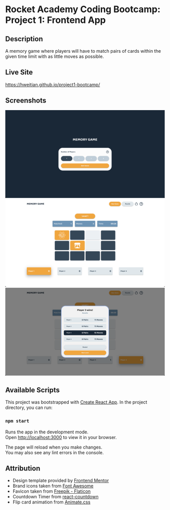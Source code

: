 # Rocket Academy Coding Bootcamp: Project 1: Frontend App

## Description

A memory game where players will have to match pairs of cards within the given time limit with as little moves as possible.

## Live Site

https://hweitian.github.io/project1-bootcamp/

## Screenshots

![](src/screenshots/front-page.png)
![](src/screenshots/game-start.png)
![](src/screenshots/results.png)

## Available Scripts

This project was bootstrapped with [Create React App](https://github.com/facebook/create-react-app). In the project directory, you can run:

### `npm start`

Runs the app in the development mode.\
Open [http://localhost:3000](http://localhost:3000) to view it in your browser.

The page will reload when you make changes.\
You may also see any lint errors in the console.

## Attribution

- Design template provided by [Frontend Mentor](https://www.frontendmentor.io/challenges/memory-game-vse4WFPvM)
- Brand icons taken from [Font Awesome](https://fontawesome.com/)
- Favicon taken from [Freepik - Flaticon](https://www.flaticon.com/free-icon/memory-card_1191121)
- Countdown Timer from [react-countdown](https://github.com/ndresx/react-countdown)
- Flip card animation from [Animate.css](https://animate.style/)
